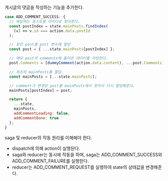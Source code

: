 게시글의 댓글을 작성하는 기능을 추가한다.

```javascript
case ADD_COMMENT_SUCCESS: {
  // 해당하는 포스트를 아이디로 찾아준다.
  const postIndex = state.mainPosts.findIndex(
    (v) => v.id === action.data.postId
  );

  // 찾은 post를 post 변수에 할당
  const post = { ...state.mainPosts[postIndex] };

  // 해당 post의 comments에 들어온 데이터를 저장한다.
  post.Comments = [dummyComment(action.data.content), ...post.Comments];

  // 최초의 mainPosts를 할당
  const mainPosts = [...state.mainPosts];

  // comment가 변경된 post를 mainPosts에서 찾아서 다시 할당해준다.
  mainPosts[postIndex] = post;

  return {
    ...state,
    mainPosts,
    addCommentLoading: false,
    addCommentDone: true
  };
}
```
saga 및 reducer의 작동 원리를 이해해야 한다.

- dispatch에 의해 action이 실행된다.
- saga와 reducer는 동시에 작동을 하며, saga는 ADD_COMMENT_SUCCESS와 ADD_COMMENT_FAILURE를 실행한다.
- reducer는 ADD_COMMENT_REQUEST를 실행하여 state의 상태값을 변경해준다.